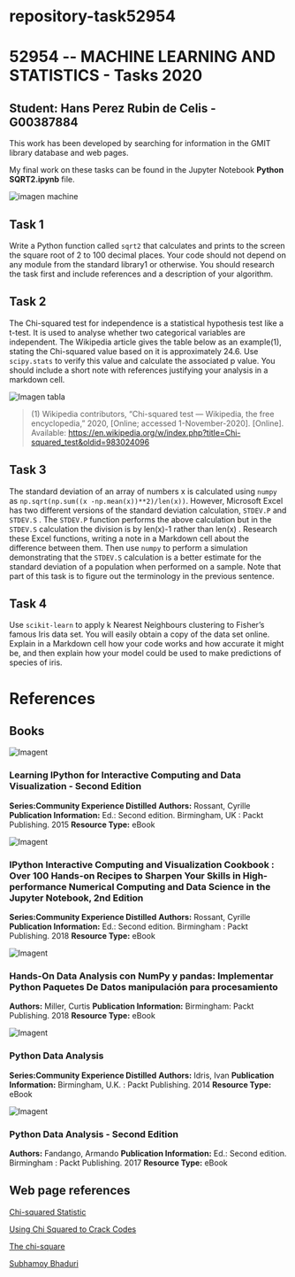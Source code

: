 # repository-task52954
# 52954 -- MACHINE LEARNING AND STATISTICS - Tasks 2020
## Student: Hans Perez Rubin de Celis - G00387884

This work has been developed by searching for information in the GMIT library database and web pages.

My final work on these tasks can be found in the Jupyter Notebook **Python SQRT2.ipynb** file.

![imagen machine](https://www.uu.se/digitalAssets/805/c_805644-l_1-k_image.jpg)
## Task 1
Write a Python function called `sqrt2` that calculates and prints to the screen the square root of 2 to 100 decimal places. Your code should not depend on any module from the standard library1 or otherwise. You should research the task first and include references and a description of your algorithm.

## Task 2
The Chi-squared test for independence is a statistical hypothesis test like a t-test. It is used to analyse whether two categorical variables are independent. The Wikipedia article gives the table below as an example(1), stating the Chi-squared value based on it is approximately 24.6. Use ``scipy.stats`` to verify this value and calculate the associated p value. You should include a short note with references justifying your analysis in a markdown cell.

![Imagen tabla](https://raw.githubusercontent.com/g00387822/Machine_Learning/015f08ff64e337201aa9e0d125d325d837a429ad/table.png)

> (1) Wikipedia contributors, “Chi-squared test — Wikipedia, the free encyclopedia,” 2020, [Online; accessed 1-November-2020]. [Online]. Available: https://en.wikipedia.org/w/index.php?title=Chi-squared_test&oldid=983024096

## Task 3
The standard deviation of an array of numbers x is calculated using ``numpy`` as ``np.sqrt(np.sum((x -np.mean(x))**2)/len(x))``. However, Microsoft Excel has two different versions of the standard deviation calculation, ``STDEV.P`` and ``STDEV.S`` . The ``STDEV.P`` function performs the above calculation but in the ``STDEV.S`` calculation the division is by len(x)-1 rather than len(x) . Research these Excel functions, writing a note in a Markdown cell about the difference between them. Then use ``numpy`` to perform a simulation demonstrating that the ``STDEV.S`` calculation is a better estimate for the standard deviation of a population when performed on a sample. Note that part of this task is to figure out the terminology in the previous sentence.

## Task 4
Use ``scikit-learn`` to apply k Nearest Neighbours clustering to Fisher’s famous Iris data set. You will easily obtain a copy of the data set online. Explain in a Markdown cell how your code works and how accurate it might be, and then explain how your model could be used to make predictions of species of iris.

# References
## Books

![Imagent](http://rps2images.ebscohost.com/rpsweb/othumb?id=NL$1084592$PDF&s=d)

### Learning IPython for Interactive Computing and Data Visualization - Second Edition
**Series:Community Experience Distilled**
**Authors:** Rossant, Cyrille
**Publication Information:** Ed.: Second edition. Birmingham, UK : Packt Publishing. 2015
**Resource Type:** eBook

![Imagent](http://rps2images.ebscohost.com/rpsweb/othumb?id=NL$1703793$PDF&s=d)

### IPython Interactive Computing and Visualization Cookbook : Over 100 Hands-on Recipes to Sharpen Your Skills in High-performance Numerical Computing and Data Science in the Jupyter Notebook, 2nd Edition
**Series:Community Experience Distilled**
**Authors:** Rossant, Cyrille
**Publication Information:** Ed.: Second edition. Birmingham : Packt Publishing. 2018
**Resource Type:** eBook


![Imagent](http://rps2images.ebscohost.com/rpsweb/othumb?id=NL$1841870$PDF&s=d)

### Hands-On Data Analysis con NumPy y pandas: Implementar Python Paquetes De Datos manipulación para procesamiento
**Authors:** Miller, Curtis
**Publication Information:** Birmingham: Packt Publishing. 2018
**Resource Type:** eBook

![Imagent](http://rps2images.ebscohost.com/rpsweb/othumb?id=NL$880858$PDF&s=d)

### Python Data Analysis
**Series:Community Experience Distilled**
**Authors:** Idris, Ivan
**Publication Information:** Birmingham, U.K. : Packt Publishing. 2014
**Resource Type:** eBook


![Imagent](http://rps2images.ebscohost.com/rpsweb/othumb?id=NL$1495814$PDF&s=d)

### Python Data Analysis - Second Edition
**Authors:** Fandango, Armando
**Publication Information:** Ed.: Second edition. Birmingham : Packt Publishing. 2017
**Resource Type:** eBook



## Web page references

[Chi-squared Statistic](https://web.archive.org/web/20150218203349/http://practicalcryptography.com/cryptanalysis/text-characterisation/chi-squared-statistic/)

[Using Chi Squared to Crack Codes](https://ibmathsresources.com/2014/06/15/using-chi-squared-to-crack-codes/)

[The chi-square](https://www.medwave.cl/link.cgi/Medwave/Series/MBE04/5266)

[Subhamoy Bhaduri](https://gist.github.com/SuBhaduri)
